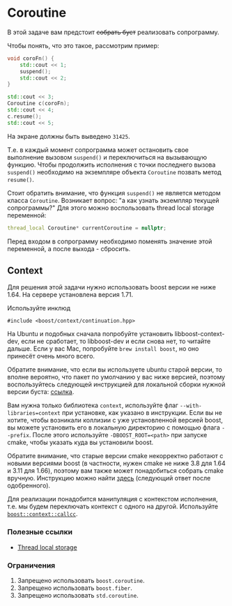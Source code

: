 # Coroutine

В этой задаче вам предстоит ~~собрать буст~~ реализовать сопрограмму.

Чтобы понять, что это такое, рассмотрим пример:

```cpp
void coroFn() {
    std::cout << 1;
    suspend();
    std::cout << 2;
}

std::cout << 3;
Coroutine c(coroFn);
std::cout << 4;
c.resume();
std::cout << 5;
```

На экране должны быть выведено `31425`.

Т.е. в каждый момент сопрограмма может остановить свое выполнение вызовом `suspend()` и переключиться на вызывающую функцию. Чтобы продолжить исполнения с точки последнего вызова `suspend()` необходимо на экземпляре объекта `Coroutine` позвать метод `resume()`.

Стоит обратить внимание, что функция `suspend()` не является методом класса `Coroutine`. Возникает вопрос: "а как узнать экземпляр текущей сопрограммы?" Для этого можно воспользовать thread local storage переменной:

```cpp
thread_local Coroutine* currentCoroutine = nullptr;
```

Перед входом в сопрограмму необходимо поменять значение этой переменной, а после выхода - сбросить.

## Context

Для решения этой задачи нужно использовать boost версии не ниже 1.64. На сервере установлена версия 1.71.

Используйте инклюд

```
#include <boost/context/continuation.hpp>
```

На Ubuntu и подобных сначала попробуйте установить libboost-context-dev, если не сработает, то libboost-dev и если снова нет, то читайте дальше. Если у вас Mac, попробуйте `brew install boost`, но оно принесёт очень много всего.

Обратите внимание, что если вы используете ubuntu старой версии, то вполне вероятно, что пакет по умолчанию у вас ниже версией, поэтому
воспользуйтесь следующей инструкцией для локальной сборки нужной версии буста:
[ссылка](https://www.boost.org/doc/libs/1_71_0/more/getting_started/unix-variants.html).

Вам нужна только библиотека `context`, используйте флаг `--with-libraries=context` при установке, как указано в инструкции.
Если вы не хотите, чтобы возникали коллизии с уже установленной версией boost, вы можете установить его в локальную директорию
с помощью флага `--prefix`. После этого используйте `-DBOOST_ROOT=<path>` при запуске cmake, чтобы указать куда вы установили boost.

Обратите внимание, что старые версии cmake некорректно работают с новыми версиями boost (в частности, нужен cmake не ниже 3.8 для
1.64 и 3.11 для 1.66), поэтому вам также может понадобиться собрать cmake вручную. Инструкцию можно найти
[здесь](https://askubuntu.com/questions/355565/how-do-i-install-the-latest-version-of-cmake-from-the-command-line/355574)
(следующий ответ после одобренного).

Для реализации понадобится манипуляция с контекстом исполнения, т.е. мы будем переключать контекст с одного на другой. Используйте [`boost::context::callcc`](https://www.boost.org/doc/libs/1_71_0/libs/context/doc/html/context/cc.html).

### Полезные ссылки

- [Thread local storage](https://en.wikipedia.org/wiki/Thread-local_storage)

### Ограничения

1. Запрещено использовать `boost.coroutine`.
1. Запрещено использовать `boost.fiber`.
1. Запрещено использовать `std.coroutine`.
